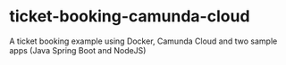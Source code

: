 # ticket-booking-camunda-cloud
A ticket booking example using Docker, Camunda Cloud and two sample apps (Java Spring Boot and NodeJS)

